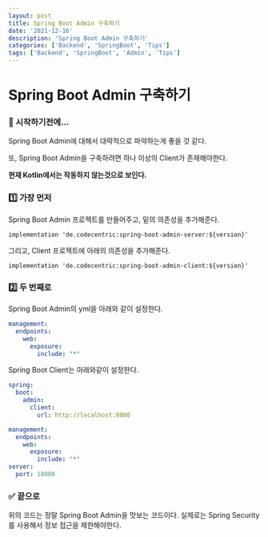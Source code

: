 ```yaml
---
layout: post
title: Spring Boot Admin 구축하기
date: '2021-12-16'
description: 'Spring Boot Admin 구축하기'
categories: ['Backend', 'SpringBoot', 'Tips']
tags: ['Backend', 'SpringBoot', 'Admin', 'Tips']
---
```

# Spring Boot Admin 구축하기

### 🎊 시작하기전에...

Spring Boot Admin에 대해서 대략적으로 파악하는게 좋을 것 같다.

또, Spring Boot Admin을 구축하려면 하나 이상의 Client가 존재해야한다.

**현재 Kotlin에서는 작동하지 않는것으로 보인다.**

### 1️⃣ 가장 먼저

Spring Boot Admin 프로젝트를 만들어주고, 밑의 의존성을 추가해준다.

`implementation 'de.codecentric:spring-boot-admin-server:${version}'`

그리고, Client 프로젝트에 아래의 의존성을 추가해준다.

`implementation 'de.codecentric:spring-boot-admin-client:${version}'`

### 2️⃣ 두 번째로

Spring Boot Admin의 yml을 아래와 같이 설정한다.

```yaml
management:
  endpoints:
    web:
      exposure:
        include: "*"
```

Spring Boot Client는 아래와같이 설정한다.

```yaml
spring:
  boot:
    admin:
      client:
        url: http://localhost:8000

management:
  endpoints:
    web:
      exposure:
        include: "*"
server:
  port: 18080
```



### ✅ 끝으로

위의 코드는 정말 Spring Boot Admin을 맛보는 코드이다. 실제로는 Spring Security를 사용해서 정보 접근을 제한해야한다.